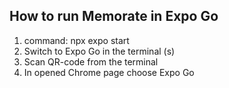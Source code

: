 ## How to run Memorate in Expo Go

1. command: npx expo start
2. Switch to Expo Go in the terminal (s)
3. Scan QR-code from the terminal
4. In opened Chrome page choose Expo Go